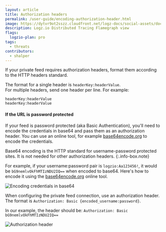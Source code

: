 ```yaml
---
layout: article
title: Authorization headers
permalink: /user-guide/encoding-authorization-header.html
image: https://dytvr9ot2sszz.cloudfront.net/logz-docs/social-assets/docs-social.jpg
description: Logz.io Distributed Tracing Flamegraph view
flags:
  logzio-plan: pro
tags:
  - threats
contributors:
  - shalper
---
```


If your private feed requires authorization headers, format them according to the HTTP headers standard.

The format for a single header is `headerKey:headerValue`. <br>
For multiple headers, send one header per line. For example:

```
headerKey:headerValue
headerKey:headerValue
```

#### If the URL is password protected

If your feed is password protected (aka Basic Authentication), you'll need to encode the credentials in base64 and pass them as an authorization header.
You can use an online tool, for example [base64encode.org](https://www.base64encode.org/) to encode the credentials.

Base64 encoding is the HTTP standard for username-password protected sites. It is not needed for other authorization headers.
{:.info-box.note}


For example, if your username:password pair is `logzio:Aa123456!`, it would be `bG9nemlvOkFhMTIzNDU2IQ==` when encoded to base64. Here's how to encode it using the [base64encode.org](https://www.base64encode.org/) online tool.

![Encoding credentials in base64](https://dytvr9ot2sszz.cloudfront.net/logz-docs/security-analytics/encode-headers.png)

When configuring the private feed connection, use an authorization header. <br> The format is `Authorization: Basic {encoded_username:password}`.

In our example, the header should be: `Authorization: Basic bG9nemlvOkFhMTIzNDU2IQ==`

![Authorization header](https://dytvr9ot2sszz.cloudfront.net/logz-docs/security-analytics/configure-private-feed.png)